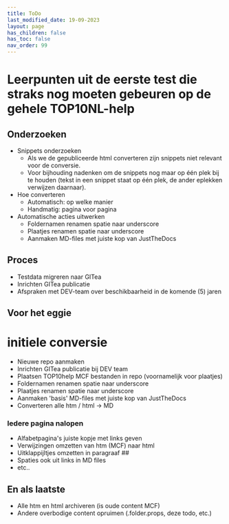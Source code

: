 ```yaml
---
title: ToDo
last_modified_date: 19-09-2023
layout: page
has_children: false
has_toc: false
nav_order: 99
---
```


# Leerpunten uit de eerste test die straks nog moeten gebeuren op de gehele TOP10NL-help

## Onderzoeken
- Snippets onderzoeken
  - Als we de gepubliceerde html converteren zijn snippets niet relevant voor de conversie.
  - Voor bijhouding nadenken om de snippets nog maar op één plek bij te houden (tekst in een snippet staat op één plek, de ander eplekken verwijzen daarnaar).
- Hoe converteren
  - Automatisch: op welke manier
  - Handmatig: pagina voor pagina
- Automatische acties uitwerken
  - Foldernamen renamen spatie naar underscore
  - Plaatjes renamen spatie naar underscore
  - Aanmaken MD-files met juiste kop van JustTheDocs
  
## Proces
- Testdata migreren naar GITea
- Inrichten GITea publicatie
- Afspraken met DEV-team over beschikbaarheid in de komende (5) jaren

## Voor het eggie
# initiele conversie

- Nieuwe repo aanmaken
- Inrichten GITea publicatie bij DEV team
- Plaatsen TOP10help MCF bestanden in repo (voornamelijk voor plaatjes)
- Foldernamen renamen spatie naar underscore
- Plaatjes renamen spatie naar underscore
- Aanmaken 'basis' MD-files met juiste kop van JustTheDocs
- Converteren alle htm / html -> MD

### Iedere pagina nalopen
- Alfabetpagina's juiste kopje met links geven
- Verwijzingen omzetten van htm (MCF) naar html
- Uitklappijltjes omzetten in paragraaf ##
- Spaties ook uit links in MD files
- etc..

## En als laatste
- Alle htm en html archiveren (is oude content MCF)
- Andere overbodige content opruimen (.folder.props, deze todo, etc.)
